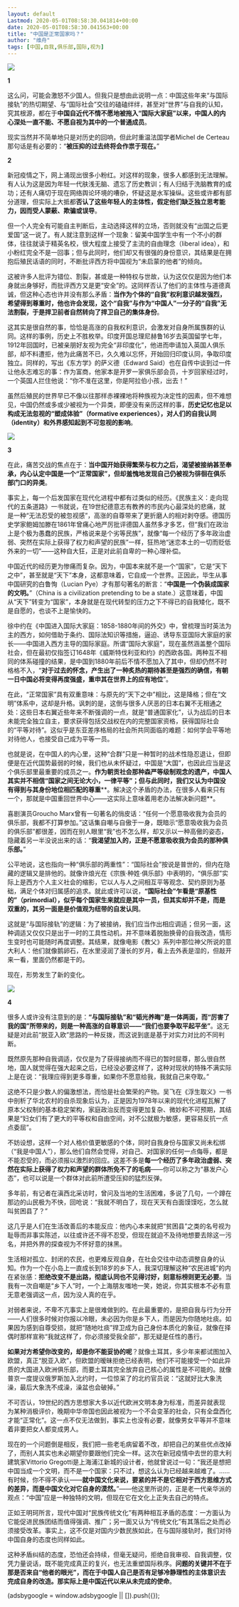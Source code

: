 ```yaml
---
layout: default
Lastmod: 2020-05-01T08:58:30.041814+00:00
date: 2020-05-01T08:58:30.041563+00:00
title: "中国是正常国家吗？"
author: "维舟"
tags: [中国,自我,俱乐部,国际,视为]
---
```


![](https://images.weserv.nl/?url=https%3A//mmbiz.qpic.cn/mmbiz_jpg/a5gPZh3sTSsBzZdmIZNNZs6xFFiaWNvCp70742cGBXXudkOsFz4mH5Mhrr2joSfjtYGOiczKib9PvMzwSyVxiadgbw/640%3Fwx_fmt%3Djpeg)

**1**

这么问，可能会激怒不少国人。但我只是想由此说明一点：中国这些年来“与国际接轨”的热切期望、与“国际社会”交往的磕磕绊绊，甚至对“世界”与自我的认知，究其根源，都在于**中国自近代不情不愿地被拖入“国际大家庭”以来，中国人的内心深处一直不能、不愿自视为其中的一个普通成员**。  

现实当然并不简单地只是对历史的回响，但此时重温法国学者Michel de Certeau那句话是有必要的：“**被压抑的过去终将会作祟于现在。**”  

**2**  

新冠疫情之下，网上涌现出很多小粉红。对这样的现象，很多人都感到无法理解。有人认为这是因为年轻一代肤浅无脑、遗忘了历史教训；有人归结于洗脑教育的成功；还有人痛切于现在网络舆论环境的嘈杂，怀疑这是水军操纵。这些或许都有部分道理，但实际上大抵都**否认了这些年轻人的主体性，假定他们缺乏独立思考能力，因而受人蒙蔽、欺骗或误导**。

但一个人完全有可能自主判断后，主动选择这样的立场，否则就没有“出国之后更爱国”这一说了。有人就注意到这样一个现象：留美中国学生中有一个不小的群体，往往就读于精英名校，很大程度上接受了主流的自由理念（liberal idea），和小粉红完全不是一回事；但与此同时，他们却又有很强的身份意识，其结果是在拥抱后殖民话语的同时，不断批评西方将中国视为“未启蒙的他者”的倾向。

这被许多人批评为错位、割裂，甚或是一种特权与世故，认为这仅仅是因为他们本身就出身够好，而批评西方又是更“安全”的。这同样否认了他们的主体性与道德真诚，但这种心态也许并没有那么矛盾：**当作为个体的“自我”权利意识越发强烈，希望得到尊重时，他也许会发现，这个“自我”与作为“中国人”一分子的“自我”无法割裂，于是捍卫前者自然转向了捍卫自己的集体身份**。

这其实是很自然的事，恰恰是高涨的自我权利意识，会激发对自身所属族群的认同。这样的事例，历史上不胜枚举。印度开国总理尼赫鲁16岁去英国留学七年，1912年回国时，已被亲朋好友视为完全“非印度化”，他进而申请加入英国人俱乐部，却不料遭拒，他为此痛苦不已，久久难以忘怀，开始回归印度认同，争取印度独立。同样的，写出《东方学》的萨义德（Edward Said）也在自传中谈到过一件让他永志难忘的事：作为富商，他家本是开罗一家俱乐部会员，十岁回家经过时，一个英国人拦住他说：“你不准在这里，你是阿拉伯小孩，出去！”  

虽然后殖民的世界早已不像以往那样赤裸裸地将种族视为决定性的因素，但不难想见，中国仍然或多或少被视为一个异类，即便没有亲历这样的事，**历史记忆也足以构成无法忽视的“塑成体验”（formative experiences），对人们的自我认同（identity）和外界感知起到不可忽视的影响**。

![](https://images.weserv.nl/?url=https%3A//mmbiz.qpic.cn/mmbiz_jpg/a5gPZh3sTSsPfCAF0ZVw6toUlfoIEVxR9bbEdUWfFzfzxXsJSeOlB3OTfoM3FA8PnAibFtHe4sO80rLa6QcbqRA/640%3Fwx_fmt%3Djpeg)

**3**

在此，痛苦交战的焦点在于：**当中国开始获得繁荣与权力之后，渴望被接纳甚至奉承，内心认定中国是一个“正常国家”，但却羞愧地发现自己仍被视为徘徊在俱乐部门口的异类**。  

事实上，每一个后发国家在现代化进程中都有过类似的经历。《民族主义：走向现代的五条道路》一书就说，在19世纪德意志有教养的市民内心最深处的悲痛，就是一种“无法忍受的被忽视感”，高涨的自尊带来了更折磨人的相对剥夺感。德国历史学家鲍姆加滕在1861年曾痛心地严厉批评德国人虽然多才多艺，但“我们在政治上是个极为愚蠢的民族，严格说来是个劣等民族”，就像“每一个经历了多年政治虚弱、突然在实际上获得了权力和声望的民族”一样，狂热地“迷恋本土的一切而贬低外来的一切”——这种自大狂，正是对此前自卑的一种心理补偿。

中国近代的经历更为惨痛而复杂。因为，中国本来就不是一个“国家”，它是“天下之中”，甚至就是“天下”本身，这都意味着，它自成一个世界。正因此，毕生从事中国研究的白鲁恂（Lucian Pye）才有那句著名的断言：“**中国是一个伪装成国家的文明。**”（China is a civilization pretending to be a state.）这意味着，中国从“天下”转变为“国家”，本身就是在现代转型的压力之下不得已的自我矮化，既不是自愿的，也谈不上是愉快的。

徐中约在《中国进入国际大家庭：1858-1880年间的外交》中，曾梳理当时英法为主的西方，如何借助于条约、国际法知识等措施，逼迫、诱导东亚国际大家庭的家长——中国进入西方主导的国际家庭。所谓“国际大家庭”，现在虽然涵盖整个国际社会，但在最初仅指签订1648年《威斯特伐利亚和约》的西欧各国。两种互不相同的体系碰撞的结果，是中国到1880年前后不情不愿加入了其中，但却仍然不时格格不入，“**对于过去的怀念，产生出了一种炙热的期待甚至是强烈的确信，有朝一日中国必将变得再度强盛，重申其在世界上的应有地位**”。

在此，“正常国家”具有双重意味：与原先的“天下之中”相比，这是降格；但在“文明”体系中，这却是升格。讽刺的是，这倒与很多人厌恶的日本右翼不无相通之处：这些日本右翼近些年来不断强调的一点，就是“普通国家化”，认为战后的日本未能完全独立自主，要求获得包括交战权在内的完整国家资格，获得国际社会的“平等对待”。这似乎是东亚差序格局的社会所共同面临的难题：如何学会平等地对待他人，也接受自己成为平等一员。  

也就是说，在中国人的内心里，这种“合群”只是一种暂时的战术性隐忍退让，但即便是在近代国势最弱的时候，我们也从未怀疑过，中国是“大国”，也因此应当是这个俱乐部里最重要的成员之一。**作为朝贡社会那种森严等级制观念的遗产，中国人其实并不相信“国家之间无论大小，一律平等”；但与此同时，我们又认为中国没有得到与其身份地位相匹配的尊重****。解决这个矛盾的办法，在很多人看来只有一个，那就是中国重回世界中心——这实际上意味着用老办法解决新问题**。  

喜剧演员Groucho Marx曾有一句著名的俏皮话：“任何一个愿意吸收我为会员的俱乐部，我都不打算参加。”这话集自嘲与自傲于一身，既暗示“愿意吸收我为会员的俱乐部”都很差，因而在别人眼里“我”也不怎么样，却又示以一种高傲的姿态，隐藏着另一半没说出来的话：“**我渴望加入的，正是不愿意吸收我为会员的那种俱乐部。**”

公平地说，这也指向一种“俱乐部的两重性”：“国际社会”按说是普世的，但内在隐藏的逻辑又是排他的。就像许烺光在《宗族·种姓·俱乐部》中表明的，“俱乐部”实际上是西方个人主义社会的缩影，它以人与人之间相互平等观念、契约原则为基础，满足个体对归属感的追求。就此或许可以说，**“国际社会”乍看是“原基性的”（primordial），似乎每个国家生来就应是其中一员，但其实却并不是，而是双重的，其另一面是是价值观为纽带的自发认同**。

这就是“与国际接轨”的逻辑：为了被接纳，我们应当作出相应调适；但另一面，这种调适又仅仅只是出于一时的工具性动机，并不意味着脱胎换骨的自我改造，情形生变时也可能随时再度调整。其结果，就像电影《教父》系列中那位神父所说的意大利人：他们就像鹅卵石，在水里浸润了漫长的岁月，看上去外表是湿的，但敲开来一看，里面仍然都是干的。

现在，形势发生了新的变化。

![](https://images.weserv.nl/?url=https%3A//mmbiz.qpic.cn/mmbiz_jpg/a5gPZh3sTSsPfCAF0ZVw6toUlfoIEVxRyGtxU6icmPMAttCIzzTgnvKxuxFulJuibh1OWLjtehlWnU2or8TP1huQ/640%3Fwx_fmt%3Djpeg)

**4**  

很多人或许没有注意到的是：**“与国际接轨”和“韬光养晦”是一体两面，而“厉害了我的国”所带来的，则是一种高涨的自尊意识——“我们也要争取平起平坐”**。这无疑是对此前“脱亚入欧”思路的一种反拨，而这说到底是基于对实力对比的不同判断。  

既然原先那种自我调适，仅仅是为了获得接纳而不得已的暂时屈尊，那么很自然地，国人就觉得在强大起来之后，已经没必要这样了，这种对现状的特殊不满实际上是在说：“我理应得到更多尊重，如果你不愿意给我，我就自己来夺取。”  

这绝不只是少数人的偏激想法，而恰是社会繁荣的产物。吴飞在《浮生取义》一书中剖析了华北农村的自杀现象后认为，正是因为1978年以来的现代化进程瓦解了原本父权制的基本稳定架构，家庭政治反而变得更加复杂、微妙和不可预期，其结果是“妇女们有了更大的平等权和自由空间，对不公就极为敏感，更容易反抗一点点委屈”。

不妨设想，这样一个对人格价值更敏感的个体，同时自我身份与国家又尚未松绑（“我是中国人”），那么他们自然会觉得，对自己、对国家的任何一点侮辱，都是不能忍受的，而必须报以激烈的回应。这差不多是**每一个经历了多年政治虚弱、突然在实际上获得了权力和声望的群体所免不了的毛病**——你可以称之为“暴发户心态”，也可以说是一个群体对此前所遭受压抑的猛烈反弹。

多年前，有记者在滇西北采访时，曾问及当地的生活困难，多说了几句，一个蹲在那边的山民极为不快，回呛说：“我就不明白了，现在天天有白面馍馍吃，怎么就叫贫困县了？”

这几乎是人们在生活改善后的本能反应：他内心本来就把“贫困县”之类的名号视为耻辱而非事实陈述，以往或许还不得不忍受，但现在就迫不及待地想要去除这一污名，并把外界的探查视为不怀好意的抹黑。

生活相对孤立、封闭的农民，也更难反观自身，在社会交往中动态调整自身的认知。作为一个在小岛上一直成长到18岁的乡下人，我深切理解这种“农民进城”的内在紧张感：**拒绝改变不是出路，彻底认同也不见得讨好，刻意标榜则更无必要**。当我有一次自嘲是“乡下人”时，一个上海朋友嗤地一笑，她说，你其实根本不必有意无意老强调这一点，因为没人真的在乎。  

对弱者来说，不卑不亢事实上是很难做到的。在此最重要的，是把自我与行为分开——人们很多时候对你报以冷眼，未必因为你是乡下人，而是因为你随地吐痰。如果因为感到自尊受损，就把“随地吐痰”捍卫成为自己身份本质化的象征，就像在择偶时那样宣称“我就这样了，你必须接受我全部”，那无疑是任性的愚行。

**如果对方希望你改变的，却是你不能妥协的呢**？就像土耳其，多少年来都试图加入欧盟，真正“脱亚入欧”，但欧盟的暧昧拒绝已经表明，他们不可能接受一个如此异质的大国进入欧洲俱乐部，而要土耳其完全放弃自己核心的属性是不可能的。就像普京一度提议俄罗斯加入北约时，一位惊呆了的北约官员说：“这就好比大象洗澡，最后大象洗不成澡，澡盆也会破掉。”

不可否认，19世纪的西方思想家大多以近代欧洲文明本身为标准，而差异就表现为某种消极评价，晚期中华帝国也因此被视为一个不会变革的社会，只有全盘西化才能“正常化”。这一点不仅无法做到，事实上也没有必要，就像男女平等并不意味着非要把女人都变成男人。

现在的一个问题倒是相反，我们把一些老毛病留着不改，却把自己的某些优点改掉了，而别人其实也未必期望你要跟他们完全一样。这次在新冠疫情中去世的意大利建筑家Vittorio Gregotti是上海浦江新城的设计者，他就曾说过一句：“我还是想把中国当成一个文明，而不是一个国家：只不过，想这么认为已经越来越难了。……有时候，你不得不承认——**就中国文化来说，要紧的并不是它相对于西方思维方式的差异，而是中国文化对它自身的漠然。**”——他这里所说的，正是老一代亲华派的观点：“中国”应是一种独特的文明，但现在它在文化上正失去自己的特点。

正如王明珂所言，现代中国对“民族传统文化”有两种相互矛盾的态度：一方面认为它能促进民族团结而值得强调、推广；另一面又认为“传统文化”有其落后之处而必须接受改革。事实上，这不仅是对国内少数民族如此，在与国际接轨时，我们对待中国自身的态度也同样如此。

这种矛盾纠结的态度，恐怕还会持续，但毫无疑问，拒绝自我审视、自我调整，仅凭力量说话，既不能完成真正的复兴，也无法重塑国际秩序。**问题的关键并不在于那是否来自“他者的眼光”，而在于中国人自己是否有足够冷静理性的主体意识去完成自身的改造。那实际上是中国近代以来从未完成的使命**。

(adsbygoogle = window.adsbygoogle || \[\]).push({});

